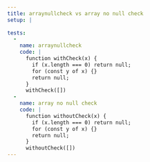 ```yaml
---
title: arraynullcheck vs array no null check
setup: |
  
tests:
  -
    name: arraynullcheck
    code: |
      function withCheck(x) {
        if (x.length === 0) return null;
        for (const y of x) {}
        return null;
      }
      withCheck([])
  -
    name: array no null check
    code: |
      function withoutCheck(x) {
        if (x.length === 0) return null;
        for (const y of x) {}
        return null;
      }
      withoutCheck([])
---
```


